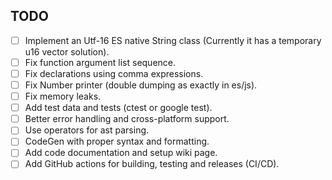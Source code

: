## TODO

- [ ] Implement an Utf-16 ES native String class (Currently it has a temporary u16 vector solution).
- [ ] Fix function argument list sequence.
- [ ] Fix declarations using comma expressions.
- [ ] Fix Number printer (double dumping as exactly in es/js).
- [ ] Fix memory leaks.
- [ ] Add test data and tests (ctest or google test).
- [ ] Better error handling and cross-platform support.
- [ ] Use operators for ast parsing.
- [ ] CodeGen with proper syntax and formatting.
- [ ] Add code documentation and setup wiki page.
- [ ] Add GitHub actions for building, testing and releases (CI/CD).